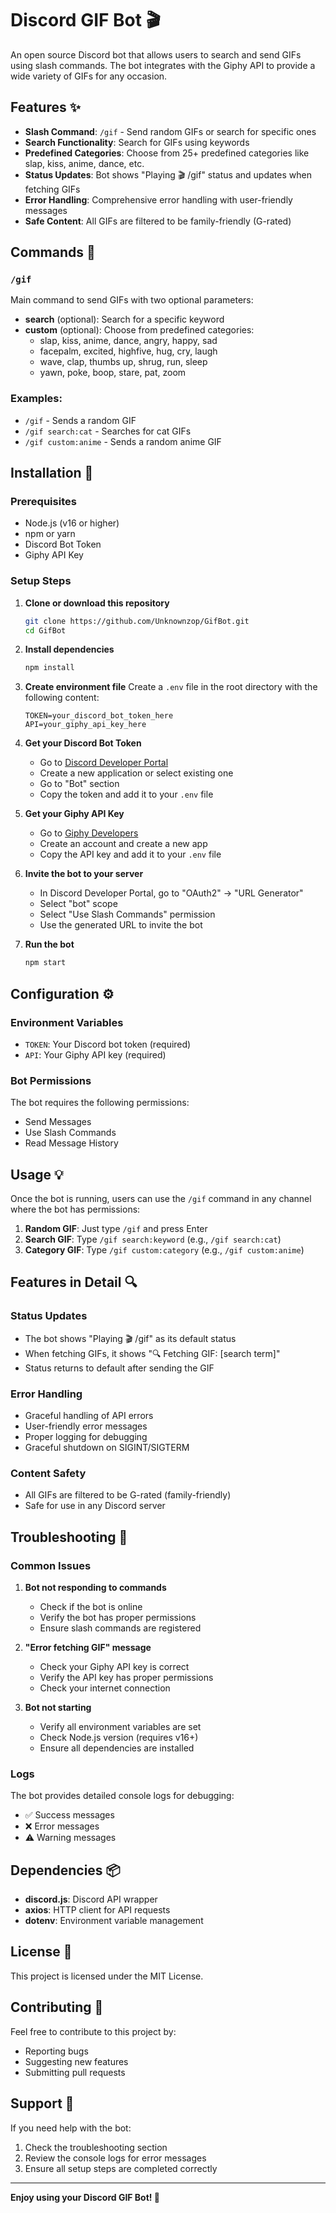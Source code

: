 # Discord GIF Bot 🎬

An open source Discord bot that allows users to search and send GIFs using slash commands. The bot integrates with the Giphy API to provide a wide variety of GIFs for any occasion.

## Features ✨

- **Slash Command**: `/gif` - Send random GIFs or search for specific ones
- **Search Functionality**: Search for GIFs using keywords
- **Predefined Categories**: Choose from 25+ predefined categories like slap, kiss, anime, dance, etc.
- **Status Updates**: Bot shows "Playing 🎬 /gif" status and updates when fetching GIFs
- **Error Handling**: Comprehensive error handling with user-friendly messages
- **Safe Content**: All GIFs are filtered to be family-friendly (G-rated)

## Commands 📝

### `/gif`
Main command to send GIFs with two optional parameters:

- **search** (optional): Search for a specific keyword
- **custom** (optional): Choose from predefined categories:
  - slap, kiss, anime, dance, angry, happy, sad
  - facepalm, excited, highfive, hug, cry, laugh
  - wave, clap, thumbs up, shrug, run, sleep
  - yawn, poke, boop, stare, pat, zoom

### Examples:
- `/gif` - Sends a random GIF
- `/gif search:cat` - Searches for cat GIFs
- `/gif custom:anime` - Sends a random anime GIF

## Installation 🚀

### Prerequisites
- Node.js (v16 or higher)
- npm or yarn
- Discord Bot Token
- Giphy API Key

### Setup Steps

1. **Clone or download this repository**
   ```bash
   git clone https://github.com/Unknownzop/GifBot.git
   cd GifBot
   ```

2. **Install dependencies**
   ```bash
   npm install
   ```

3. **Create environment file**
   Create a `.env` file in the root directory with the following content:
   ```env
   TOKEN=your_discord_bot_token_here
   API=your_giphy_api_key_here
   ```

4. **Get your Discord Bot Token**
   - Go to [Discord Developer Portal](https://discord.com/developers/applications)
   - Create a new application or select existing one
   - Go to "Bot" section
   - Copy the token and add it to your `.env` file

5. **Get your Giphy API Key**
   - Go to [Giphy Developers](https://developers.giphy.com/)
   - Create an account and create a new app
   - Copy the API key and add it to your `.env` file

6. **Invite the bot to your server**
   - In Discord Developer Portal, go to "OAuth2" → "URL Generator"
   - Select "bot" scope
   - Select "Use Slash Commands" permission
   - Use the generated URL to invite the bot

7. **Run the bot**
   ```bash
   npm start
   ```

## Configuration ⚙️

### Environment Variables
- `TOKEN`: Your Discord bot token (required)
- `API`: Your Giphy API key (required)

### Bot Permissions
The bot requires the following permissions:
- Send Messages
- Use Slash Commands
- Read Message History

## Usage 💡

Once the bot is running, users can use the `/gif` command in any channel where the bot has permissions:

1. **Random GIF**: Just type `/gif` and press Enter
2. **Search GIF**: Type `/gif search:keyword` (e.g., `/gif search:cat`)
3. **Category GIF**: Type `/gif custom:category` (e.g., `/gif custom:anime`)

## Features in Detail 🔍

### Status Updates
- The bot shows "Playing 🎬 /gif" as its default status
- When fetching GIFs, it shows "🔍 Fetching GIF: [search term]"
- Status returns to default after sending the GIF

### Error Handling
- Graceful handling of API errors
- User-friendly error messages
- Proper logging for debugging
- Graceful shutdown on SIGINT/SIGTERM

### Content Safety
- All GIFs are filtered to be G-rated (family-friendly)
- Safe for use in any Discord server

## Troubleshooting 🔧

### Common Issues

1. **Bot not responding to commands**
   - Check if the bot is online
   - Verify the bot has proper permissions
   - Ensure slash commands are registered

2. **"Error fetching GIF" message**
   - Check your Giphy API key is correct
   - Verify the API key has proper permissions
   - Check your internet connection

3. **Bot not starting**
   - Verify all environment variables are set
   - Check Node.js version (requires v16+)
   - Ensure all dependencies are installed

### Logs
The bot provides detailed console logs for debugging:
- ✅ Success messages
- ❌ Error messages
- ⚠️ Warning messages

## Dependencies 📦

- **discord.js**: Discord API wrapper
- **axios**: HTTP client for API requests
- **dotenv**: Environment variable management

## License 📄

This project is licensed under the MIT License.

## Contributing 🤝

Feel free to contribute to this project by:
- Reporting bugs
- Suggesting new features
- Submitting pull requests

## Support 💬

If you need help with the bot:
1. Check the troubleshooting section
2. Review the console logs for error messages
3. Ensure all setup steps are completed correctly

---


**Enjoy using your Discord GIF Bot! 🎉** 
